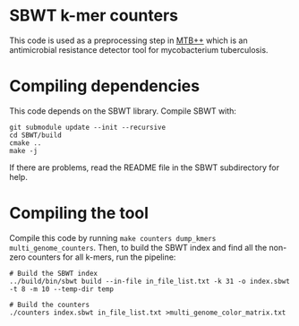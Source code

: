 # SBWT k-mer counters

This code is used as a preprocessing step in [MTB++](https://github.com/M-Serajian/MTB-plus-plus) which is an antimicrobial resistance detector tool for mycobacterium tuberculosis. 

# Compiling dependencies

This code depends on the SBWT library. Compile SBWT with:

```
git submodule update --init --recursive
cd SBWT/build
cmake ..
make -j
```

If there are problems, read the README file in the SBWT subdirectory for help.

# Compiling the tool

Compile this code by running `make counters dump_kmers multi_genome_counters`. Then, to build the SBWT index and find all the non-zero counters for all k-mers, run the pipeline:

```
# Build the SBWT index
../build/bin/sbwt build --in-file in_file_list.txt -k 31 -o index.sbwt -t 8 -m 10 --temp-dir temp

# Build the counters
./counters index.sbwt in_file_list.txt >multi_genome_color_matrix.txt
```
